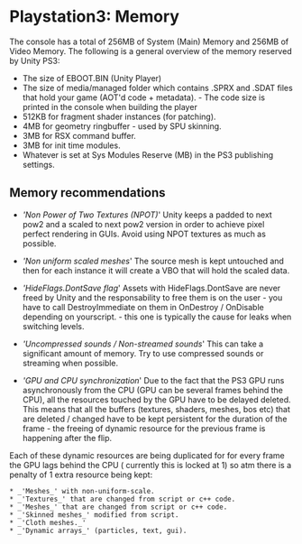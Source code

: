 Playstation3: Memory
====================


The console has a total of 256MB of System (Main) Memory and 256MB of Video Memory. The following is a general overview of the memory reserved by Unity PS3:

* The size of EBOOT.BIN (Unity Player)
* The size of media/managed folder which contains .SPRX and .SDAT files that hold your game (AOT'd code + metadata). - The code size is printed in the console when building the player
* 512KB for fragment shader instances (for patching).
* 4MB for geometry ringbuffer - used by SPU skinning.
* 3MB for RSX command buffer.
* 3MB for init time modules.
* Whatever is set at Sys Modules Reserve (MB) in the PS3 publishing settings.

Memory recommendations
----------------------

* _'Non Power of Two Textures (NPOT)_'
Unity keeps a padded to next pow2 and a scaled to next pow2 version in order to achieve pixel perfect rendering in GUIs. Avoid using NPOT textures as much as possible.

* _'Non uniform scaled meshes_'
The source mesh is kept untouched and then for each instance it will create a VBO that will hold the scaled data.

* _'HideFlags.DontSave flag_'
Assets with HideFlags.DontSave are never freed by Unity and the responsability to free them is on the user - you have to call DestroyImmediate on them in OnDestroy / OnDisable depending on yourscript. - this one is typically the cause for leaks when switching levels.

* _'Uncompressed sounds / Non-streamed sounds_'
This can take a significant amount of memory. Try to use compressed sounds or streaming when possible.

* _'GPU and CPU synchronization_'
Due to the fact that the PS3 GPU runs asynchronously from the CPU (GPU can be several frames behind the CPU), all the resources touched by the GPU have to be delayed deleted. This means that all the buffers (textures, shaders, meshes, bos etc) that are deleted / changed have to be kept persistent for the duration of the frame - the freeing of dynamic resource for the previous frame is happening after the flip.  
  
Each of these dynamic resources are being duplicated for for every frame the GPU lags behind the CPU ( currently this is locked at 1) so atm there is a penalty of 1 extra resource being kept:  

    * _'Meshes_' with non-uniform-scale.
    * _'Textures_' that are changed from script or c++ code.
    * _'Meshes_' that are changed from script or c++ code.
    * _'Skinned meshes_' modified from script.
    * _'Cloth meshes._'
    * _'Dynamic arrays_' (particles, text, gui).

